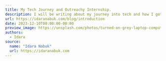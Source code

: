 ```yaml
---
title: My Tech Journey and Outreachy Internship.
description: I will be writing about my journey into tech and how I got to know about Outreachy.
url: https://idaranabuk.com/blog/introduction
date: 2023-12-10T00:00:00-00:00
preview_image: https://unsplash.com/photos/turned-on-grey-laptop-computer-FBNxmwEVpAc
authors:
  - Idara
source:
  name: "Idara Nabuk"
  url: https://idaranabuk.com
---
```

